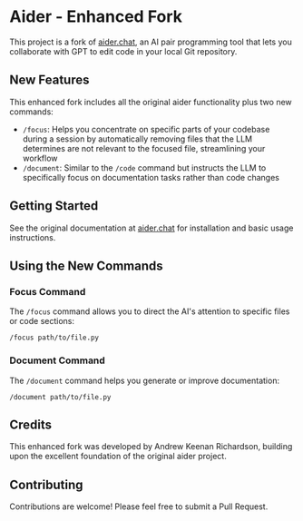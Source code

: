 # Aider - Enhanced Fork

This project is a fork of [aider.chat](https://aider.chat/), an AI pair programming tool that lets you collaborate with GPT to edit code in your local Git repository.

## New Features

This enhanced fork includes all the original aider functionality plus two new commands:

- `/focus`: Helps you concentrate on specific parts of your codebase during a session by automatically removing files that the LLM determines are not relevant to the focused file, streamlining your workflow
- `/document`: Similar to the `/code` command but instructs the LLM to specifically focus on documentation tasks rather than code changes

## Getting Started

See the original documentation at [aider.chat](https://aider.chat/) for installation and basic usage instructions.

## Using the New Commands

### Focus Command

The `/focus` command allows you to direct the AI's attention to specific files or code sections:

```
/focus path/to/file.py
```

### Document Command

The `/document` command helps you generate or improve documentation:

```
/document path/to/file.py
```

## Credits

This enhanced fork was developed by Andrew Keenan Richardson, building upon the excellent foundation of the original aider project.

## Contributing

Contributions are welcome! Please feel free to submit a Pull Request.
